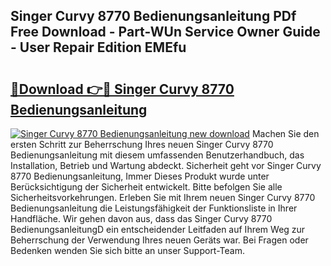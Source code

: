 ## Singer Curvy 8770 Bedienungsanleitung PDf Free Download - Part-WUn Service Owner Guide - User Repair Edition EMEfu

# <h2><a href="http://df10df.blite.top/?on=Singer+Curvy+8770+Bedienungsanleitung">🔗Download 👉🔴 Singer Curvy 8770 Bedienungsanleitung</a></h2>

[![Singer Curvy 8770 Bedienungsanleitung new download](https://i.imgur.com/lujVjoI.png)](http://df10df.blite.top/?on=Singer+Curvy+8770+Bedienungsanleitung)
Machen Sie den ersten Schritt zur Beherrschung Ihres neuen Singer Curvy 8770 Bedienungsanleitung mit diesem umfassenden Benutzerhandbuch, das Installation, Betrieb und Wartung abdeckt. Sicherheit geht vor Singer Curvy 8770 Bedienungsanleitung, Immer Dieses Produkt wurde unter Berücksichtigung der Sicherheit entwickelt. Bitte befolgen Sie alle Sicherheitsvorkehrungen. Erleben Sie mit Ihrem neuen Singer Curvy 8770 Bedienungsanleitung die Leistungsfähigkeit der Funktionsliste in Ihrer Handfläche. Wir gehen davon aus, dass das Singer Curvy 8770 BedienungsanleitungD ein entscheidender Leitfaden auf Ihrem Weg zur Beherrschung der Verwendung Ihres neuen Geräts war. Bei Fragen oder Bedenken wenden Sie sich bitte an unser Support-Team.
